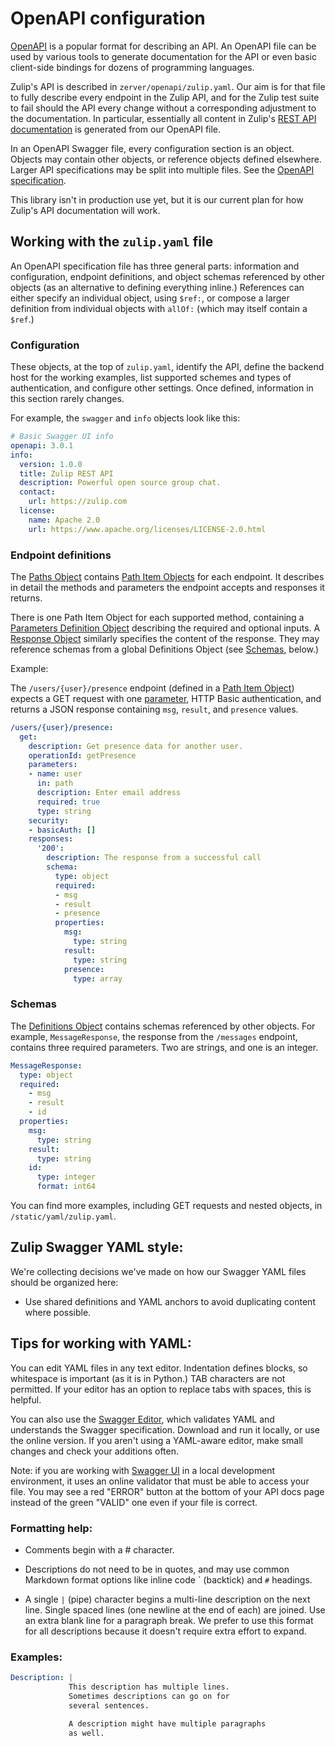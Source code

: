 # OpenAPI configuration

[OpenAPI][openapi-spec] is a popular format for describing an API. An
OpenAPI file can be used by various tools to generate documentation
for the API or even basic client-side bindings for dozens of
programming languages.

Zulip's API is described in `zerver/openapi/zulip.yaml`. Our aim is
for that file to fully describe every endpoint in the Zulip API, and
for the Zulip test suite to fail should the API every change without a
corresponding adjustment to the documentation. In particular,
essentially all content in Zulip's [REST API
documentation](api.md) is generated from our OpenAPI
file.

In an OpenAPI Swagger file, every configuration section is an object.
Objects may contain other objects, or reference objects defined
elsewhere. Larger API specifications may be split into multiple
files. See the [OpenAPI specification][openapi-spec].

[openapi-spec]: https://swagger.io/docs/specification/about/

This library isn't in production use yet, but it is our current plan
for how Zulip's API documentation will work.

## Working with the `zulip.yaml` file

An OpenAPI specification file has three general parts: information and
configuration, endpoint definitions, and object schemas referenced by
other objects (as an alternative to defining everything inline.)
References can either specify an individual object, using `$ref:`, or
compose a larger definition from individual objects with `allOf:`
(which may itself contain a `$ref`.)

### Configuration

These objects, at the top of `zulip.yaml`, identify the API, define
the backend host for the working examples, list supported schemes and
types of authentication, and configure other settings. Once defined,
information in this section rarely changes.

For example, the `swagger` and `info` objects look like this:

```yaml
# Basic Swagger UI info
openapi: 3.0.1
info:
  version: 1.0.0
  title: Zulip REST API
  description: Powerful open source group chat.
  contact:
    url: https://zulip.com
  license:
    name: Apache 2.0
    url: https://www.apache.org/licenses/LICENSE-2.0.html
```

### Endpoint definitions

The [Paths Object](https://swagger.io/specification/#pathsObject)
contains
[Path Item Objects](https://swagger.io/specification/#pathItemObject)
for each endpoint. It describes in detail the methods and parameters
the endpoint accepts and responses it returns.

There is one Path Item Object for each supported method, containing a
[Parameters Definition Object](https://swagger.io/specification/#parametersDefinitionObject)
describing the required and optional inputs. A
[Response Object](https://swagger.io/specification/#responseObject)
similarly specifies the content of the response. They may reference
schemas from a global Definitions Object (see [Schemas](#schemas),
below.)

Example:

The `/users/{user}/presence` endpoint (defined in a
[Path Item Object](https://swagger.io/specification/#pathItemObject))
expects a GET request with one
[parameter](https://swagger.io/specification/#parameterObject), HTTP
Basic authentication, and returns a JSON response containing `msg`,
`result`, and `presence` values.

```yaml
/users/{user}/presence:
  get:
    description: Get presence data for another user.
    operationId: getPresence
    parameters:
    - name: user
      in: path
      description: Enter email address
      required: true
      type: string
    security:
    - basicAuth: []
    responses:
      '200':
        description: The response from a successful call
        schema:
          type: object
          required:
          - msg
          - result
          - presence
          properties:
            msg:
              type: string
            result:
              type: string
            presence:
              type: array
```

### Schemas

The
[Definitions Object](https://swagger.io/specification/#definitionsObject)
contains schemas referenced by other objects. For example,
`MessageResponse`, the response from the `/messages` endpoint,
contains three required parameters. Two are strings, and one is an
integer.

```yaml
MessageResponse:
  type: object
  required:
    - msg
    - result
    - id
  properties:
    msg:
      type: string
    result:
      type: string
    id:
      type: integer
      format: int64
```

You can find more examples, including GET requests and nested objects, in
`/static/yaml/zulip.yaml`.

## Zulip Swagger YAML style:

We're collecting decisions we've made on how our Swagger YAML files
should be organized here:

- Use shared definitions and YAML anchors to avoid duplicating content
  where possible.

## Tips for working with YAML:

You can edit YAML files in any text editor. Indentation defines
blocks, so whitespace is important (as it is in Python.) TAB
characters are not permitted. If your editor has an option to replace
tabs with spaces, this is helpful.

You can also use the
[Swagger Editor](https://swagger.io/swagger-editor), which validates
YAML and understands the Swagger specification. Download and run it
locally, or use the online version. If you aren't using a YAML-aware
editor, make small changes and check your additions often.

Note: if you are working with
[Swagger UI](https://swagger.io/swagger-ui/) in a local development
environment, it uses an online validator that must be able to access
your file. You may see a red "ERROR" button at the bottom of your API
docs page instead of the green "VALID" one even if your file is
correct.

### Formatting help:

- Comments begin with a # character.

- Descriptions do not need to be in quotes, and may use common
  Markdown format options like inline code \` (backtick) and `#`
  headings.

- A single `|` (pipe) character begins a multi-line description on the
  next line. Single spaced lines (one newline at the end of each) are
  joined. Use an extra blank line for a paragraph break. We prefer
  to use this format for all descriptions because it doesn't require
  extra effort to expand.

### Examples:

```yaml
Description: |
             This description has multiple lines.
             Sometimes descriptions can go on for
             several sentences.

             A description might have multiple paragraphs
             as well.
```
